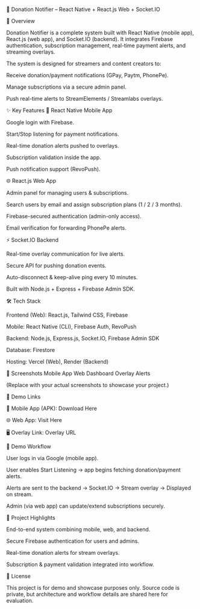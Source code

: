 🎉 Donation Notifier – React Native + React.js Web + Socket.IO

📌 Overview

Donation Notifier is a complete system built with React Native (mobile app), React.js (web app), and Socket.IO (backend).
It integrates Firebase authentication, subscription management, real-time payment alerts, and streaming overlays.

The system is designed for streamers and content creators to:

Receive donation/payment notifications (GPay, Paytm, PhonePe).

Manage subscriptions via a secure admin panel.

Push real-time alerts to StreamElements / Streamlabs overlays.

✨ Key Features
📱 React Native Mobile App

Google login with Firebase.

Start/Stop listening for payment notifications.

Real-time donation alerts pushed to overlays.

Subscription validation inside the app.

Push notification support (RevoPush).

🌐 React.js Web App

Admin panel for managing users & subscriptions.

Search users by email and assign subscription plans (1 / 2 / 3 months).

Firebase-secured authentication (admin-only access).

Email verification for forwarding PhonePe alerts.

⚡ Socket.IO Backend

Real-time overlay communication for live alerts.

Secure API for pushing donation events.

Auto-disconnect & keep-alive ping every 10 minutes.

Built with Node.js + Express + Firebase Admin SDK.

🛠️ Tech Stack

Frontend (Web): React.js, Tailwind CSS, Firebase

Mobile: React Native (CLI), Firebase Auth, RevoPush

Backend: Node.js, Express.js, Socket.IO, Firebase Admin SDK

Database: Firestore

Hosting: Vercel (Web), Render (Backend)

📸 Screenshots
Mobile App	Web Dashboard	Overlay Alerts

	
	

(Replace with your actual screenshots to showcase your project.)

🔗 Demo Links

📱 Mobile App (APK): Download Here

🌐 Web App: Visit Here

🖥️ Overlay Link: Overlay URL

🧪 Demo Workflow

User logs in via Google (mobile app).

User enables Start Listening → app begins fetching donation/payment alerts.

Alerts are sent to the backend → Socket.IO → Stream overlay → Displayed on stream.

Admin (via web app) can update/extend subscriptions securely.

🎯 Project Highlights

End-to-end system combining mobile, web, and backend.

Secure Firebase authentication for users and admins.

Real-time donation alerts for stream overlays.

Subscription & payment validation integrated into workflow.

📜 License

This project is for demo and showcase purposes only.
Source code is private, but architecture and workflow details are shared here for evaluation.
